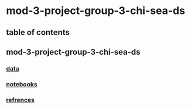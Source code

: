 # mod-3-project-group-3-chi-sea-ds

## table of contents

## mod-3-project-group-3-chi-sea-ds

### [data](https://github.com/chum46/mod-3-project-group-3-chi-sea-ds/tree/master/data)

### [notebooks](https://github.com/chum46/mod-3-project-group-3-chi-sea-ds/tree/master/notebooks)

### [refrences](https://github.com/chum46/mod-3-project-group-3-chi-sea-ds/tree/master/references)



